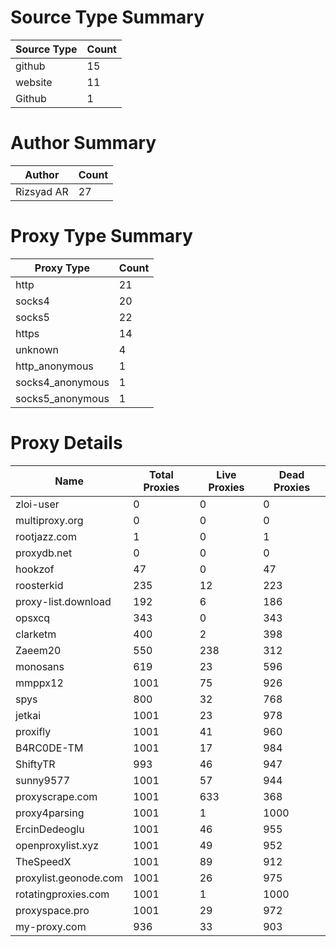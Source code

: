 # Source Type Summary

| Source Type | Count |
|-------------|-------|
| github | 15 |
| website | 11 |
| Github | 1 |


# Author Summary

| Author | Count |
|--------|-------|
| Rizsyad AR | 27 |


# Proxy Type Summary

| Proxy Type | Count |
|------------|-------|
| http | 21 |
| socks4 | 20 |
| socks5 | 22 |
| https | 14 |
| unknown | 4 |
| http_anonymous | 1 |
| socks4_anonymous | 1 |
| socks5_anonymous | 1 |


# Proxy Details

| Name | Total Proxies | Live Proxies | Dead Proxies |
|------|---------------|--------------|---------------|
| zloi-user | 0 | 0 | 0 |
| multiproxy.org | 0 | 0 | 0 |
| rootjazz.com | 1 | 0 | 1 |
| proxydb.net | 0 | 0 | 0 |
| hookzof | 47 | 0 | 47 |
| roosterkid | 235 | 12 | 223 |
| proxy-list.download | 192 | 6 | 186 |
| opsxcq | 343 | 0 | 343 |
| clarketm | 400 | 2 | 398 |
| Zaeem20 | 550 | 238 | 312 |
| monosans | 619 | 23 | 596 |
| mmppx12 | 1001 | 75 | 926 |
| spys | 800 | 32 | 768 |
| jetkai | 1001 | 23 | 978 |
| proxifly | 1001 | 41 | 960 |
| B4RC0DE-TM | 1001 | 17 | 984 |
| ShiftyTR | 993 | 46 | 947 |
| sunny9577 | 1001 | 57 | 944 |
| proxyscrape.com | 1001 | 633 | 368 |
| proxy4parsing | 1001 | 1 | 1000 |
| ErcinDedeoglu | 1001 | 46 | 955 |
| openproxylist.xyz | 1001 | 49 | 952 |
| TheSpeedX | 1001 | 89 | 912 |
| proxylist.geonode.com | 1001 | 26 | 975 |
| rotatingproxies.com | 1001 | 1 | 1000 |
| proxyspace.pro | 1001 | 29 | 972 |
| my-proxy.com | 936 | 33 | 903 |
